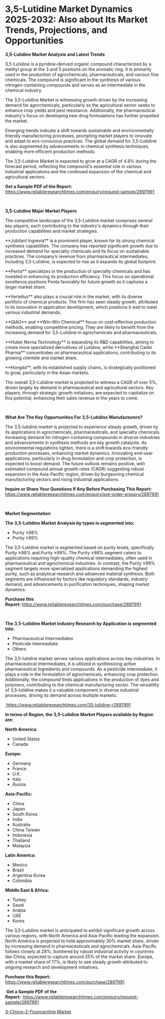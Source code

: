 <p><h1>3,5-Lutidine Market Dynamics 2025-2032: Also about Its Market Trends, Projections, and Opportunities</h1></p><p><strong>3,5-Lutidine Market Analysis and Latest Trends</strong></p>
<p><p>3,5-Lutidine is a pyridine-derived organic compound characterized by a methyl group at the 3 and 5 positions on the aromatic ring. It is primarily used in the production of agrochemicals, pharmaceuticals, and various fine chemicals. The compound is significant in the synthesis of various nitrogen-containing compounds and serves as an intermediate in the chemical industry.</p><p>The 3,5-Lutidine Market is witnessing growth driven by the increasing demand for agrochemicals, particularly as the agricultural sector seeks to enhance crop yields and pest resistance. Additionally, the pharmaceutical industry's focus on developing new drug formulations has further propelled the market. </p><p>Emerging trends indicate a shift towards sustainable and environmentally friendly manufacturing processes, prompting market players to innovate and adapt to eco-conscious practices. The global demand for 3,5-Lutidine is also augmented by advancements in chemical synthesis techniques, enabling more efficient production methods. </p><p>The 3,5-Lutidine Market is expected to grow at a CAGR of 4.8% during the forecast period, reflecting the compound's essential role in various industrial applications and the continued expansion of the chemical and agricultural sectors.</p></p>
<p><strong>Get a Sample PDF of the Report:&nbsp;</strong> <a href="https://www.reliableresearchtimes.com/enquiry/request-sample/2897991?utm_campaign=2203&utm_medium=2&utm_source=Github&utm_content=ia&utm_term=15032025&utm_id=35-lutidine">https://www.reliableresearchtimes.com/enquiry/request-sample/2897991</a></p>
<p>&nbsp;</p>
<p><strong>3,5-Lutidine Major Market Players</strong></p>
<p><p>The competitive landscape of the 3,5-Lutidine market comprises several key players, each contributing to the industry's dynamics through their production capabilities and market strategies.</p><p>**Jubilant Ingrevia** is a prominent player, known for its strong chemical synthesis capabilities. The company has reported significant growth due to increased demand for specialty chemicals and its focus on sustainable practices. The company’s revenue from pharmaceutical intermediates, including 3,5-Lutidine, is expected to rise as it expands its global footprint.</p><p>**Penta** specializes in the production of specialty chemicals and has invested in enhancing its production efficiency. This focus on operational excellence positions Penta favorably for future growth as it captures a larger market share.</p><p>**Vertellus** also plays a crucial role in the market, with its diverse portfolio of chemical products. The firm has seen steady growth, attributed to its innovation in application development, which positions it well to meet various industrial demands. </p><p>**QIAO** and **Win-Win Chemical** focus on cost-effective production methods, enabling competitive pricing. They are likely to benefit from the increasing demand for 3,5-Lutidine in agrochemicals and pharmaceuticals.</p><p>**Hubei Norna Technology** is expanding its R&D capabilities, aiming to create more specialized derivatives of Lutidine, while **Shanghai Canbi Pharma** concentrates on pharmaceutical applications, contributing to its growing clientele and market share.</p><p>**Hongda**, with its established supply chains, is strategically positioned to grow, particularly in the Asian markets.</p><p>The overall 3,5-Lutidine market is projected to witness a CAGR of over 5%, driven largely by demand in pharmaceutical and agricultural sectors. Key players, through strategic growth initiatives, are expected to capitalize on this potential, enhancing their sales revenue in the years to come.</p></p>
<p>&nbsp;</p>
<p><strong>What Are The Key Opportunities For 3,5-Lutidine Manufacturers?</strong></p>
<p><p>The 3,5-lutidine market is projected to experience steady growth, driven by its applications in agrochemicals, pharmaceuticals, and specialty chemicals. Increasing demand for nitrogen-containing compounds in diverse industries and advancements in synthesis methods are key growth catalysts. As environmental regulations tighten, there is a shift towards eco-friendly production processes, enhancing market dynamics. Innovating end-user applications, particularly in drug formulation and crop protection, is expected to boost demand. The future outlook remains positive, with estimated compound annual growth rates (CAGR) suggesting robust expansion in the Asia-Pacific region, driven by burgeoning chemical manufacturing sectors and rising industrial applications.</p></p>
<p><strong>Inquire or Share Your Questions If Any Before Purchasing This Report:</strong> <a href="https://www.reliableresearchtimes.com/enquiry/pre-order-enquiry/2897991?utm_campaign=2203&utm_medium=2&utm_source=Github&utm_content=ia&utm_term=15032025&utm_id=35-lutidine">https://www.reliableresearchtimes.com/enquiry/pre-order-enquiry/2897991</a></p>
<p>&nbsp;</p>
<p><strong>Market Segmentation</strong></p>
<p><strong>The 3,5-Lutidine Market Analysis by types is segmented into:</strong></p>
<p><ul><li>Purity ≥98%</li><li>Purity ≥99%</li></ul></p>
<p><p>The 3,5-Lutidine market is segmented based on purity levels, specifically Purity ≥98% and Purity ≥99%. The Purity ≥98% segment caters to applications requiring high-quality chemical intermediates, often used in pharmaceutical and agrochemical industries. In contrast, the Purity ≥99% segment targets more specialized applications demanding the highest purity, such as analytical research and advanced material synthesis. Both segments are influenced by factors like regulatory standards, industry demand, and advancements in purification techniques, shaping market dynamics.</p></p>
<p><strong>Purchase this Report:&nbsp;</strong><a href="https://www.reliableresearchtimes.com/purchase/2897991?utm_campaign=2203&utm_medium=2&utm_source=Github&utm_content=ia&utm_term=15032025&utm_id=35-lutidine">https://www.reliableresearchtimes.com/purchase/2897991</a></p>
<p>&nbsp;</p>
<p><strong>The 3,5-Lutidine Market Industry Research by Application is segmented into:</strong></p>
<p><ul><li>Pharmaceutical Intermediates</li><li>Pesticide Intermediate</li><li>Others</li></ul></p>
<p><p>The 3,5-lutidine market serves various applications across key industries. In pharmaceutical intermediates, it is utilized in synthesizing active pharmaceutical ingredients and compounds. As a pesticide intermediate, it plays a role in the formulation of agrochemicals, enhancing crop protection. Additionally, the compound finds applications in the production of dyes and polymers, contributing to the chemical manufacturing sector. The versatility of 3,5-lutidine makes it a valuable component in diverse industrial processes, driving its demand across multiple markets.</p></p>
<p><a href="https://www.reliableresearchtimes.com/35-lutidine-r2897991?utm_campaign=2203&utm_medium=2&utm_source=Github&utm_content=ia&utm_term=15032025&utm_id=35-lutidine">&nbsp;https://www.reliableresearchtimes.com/35-lutidine-r2897991</a></p>
<p><strong>In terms of Region, the 3,5-Lutidine Market Players available by Region are:</strong></p>
<p>
    <p> <strong> North America: </strong>
        <ul>
            <li>United States</li>
            <li>Canada</li>
        </ul>
        </p> 
    <p> <strong> Europe: </strong>
        <ul>
            <li>Germany</li>
            <li>France</li>
            <li>U.K.</li>
            <li>Italy</li>
            <li>Russia</li>
        </ul>
        </p> 
    <p> <strong> Asia-Pacific: </strong>
        <ul>
            <li>China</li>
            <li>Japan</li>
            <li>South Korea</li>
            <li>India</li>
            <li>Australia</li>
            <li>China Taiwan</li>
            <li>Indonesia</li>
            <li>Thailand</li>
            <li>Malaysia</li>
        </ul>
        </p> 
    <p> <strong> Latin America: </strong>
        <ul>
            <li>Mexico</li>
            <li>Brazil</li>
            <li>Argentina Korea</li>
            <li>Colombia</li>
        </ul>
        </p> 
    <p> <strong> Middle East & Africa: </strong>
        <ul>
            <li>Turkey</li>
            <li>Saudi</li>
            <li>Arabia</li>
            <li>UAE</li>
            <li>Korea</li>
        </ul>
    </p>
    </p>
<p><p>The 3,5-Lutidine market is anticipated to exhibit significant growth across various regions, with North America and Asia-Pacific leading the expansion. North America is projected to hold approximately 30% market share, driven by increasing demand in pharmaceuticals and agrochemicals. Asia-Pacific follows closely at 28%, bolstered by robust industrial activity in countries like China, expected to capture around 25% of the market share. Europe, with a market share of 17%, is likely to see steady growth attributed to ongoing research and development initiatives.</p></p>
<p><strong>Purchase this Report: </strong><a href="https://www.reliableresearchtimes.com/purchase/2897991?utm_campaign=2203&utm_medium=2&utm_source=Github&utm_content=ia&utm_term=15032025&utm_id=35-lutidine">https://www.reliableresearchtimes.com/purchase/2897991</a></p>
<p>&nbsp;<strong>Get a Sample PDF of the Report:&nbsp;&nbsp;</strong><a href="https://www.reliableresearchtimes.com/enquiry/request-sample/2897991?utm_campaign=2203&utm_medium=2&utm_source=Github&utm_content=ia&utm_term=15032025&utm_id=35-lutidine">https://www.reliableresearchtimes.com/enquiry/request-sample/2897991</a></p>
<p><strong></strong></p>
<p><p><a href="https://github.com/HobertDavis43/Market-Research-Report-List-2/blob/main/3-chloro-2-fluoroaniline-market.md?utm_campaign=2203&utm_medium=2&utm_source=Github&utm_content=ia&utm_term=15032025&utm_id=35-lutidine">3-Chloro-2-Fluoroaniline Market</a></p></p>